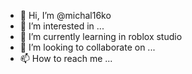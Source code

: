 - 👋 Hi, I’m @michal16ko
- 👀 I’m interested in ...
- 🌱 I’m currently learning in roblox studio
- 💞️ I’m looking to collaborate on ...
- 📫 How to reach me ...

<!---
michal16ko/michal16ko is a ✨ special ✨ repository because its `README.md` (this file) appears on your GitHub profile.
You can click the Preview link to take a look at your changes.
--->
